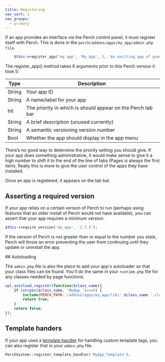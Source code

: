 ```yaml
---
title: Registering
nav_sort: 1
nav_groups:
  - primary
---
```


If an app provides an interface via the Perch control panel, it must register itself with Perch. This is done in the `perch/addons/apps/my_app/admin.php file`.

```php
    $this->register_app('my_app', 'My App', 5, 'An exciting app of goodness', '1.0');
```

The register_app() method takes 6 arguments prior to this Perch version it took 5:

|Type|Description|
|-|-|
|String|Your app ID|
|String|A name/label for your app|
|Int|The priority in which is should appear on the Perch tab bar|
|String|A brief description (unused currently)|
|String|A semantic versioning version number|
|Bool|Whether the app should display in the app menu|

There’s no good way to determine the priority setting you should give. If your app does something administrative, it would make sense to give it a high number to shift it to the end of the line of tabs (Pages is always the first item). Really this is more to give the user control of the apps they have installed.

Once an app is registered, it appears on the tab bar.

## Asserting a required version

If your app relies on a certain version of Perch to run (perhaps using features that an older install of Perch would not have available), you can assert that your app requires a minimum version:

```php
$this->require_version('my_app', '1.7.3');
```

If the version of Perch is not greater than or equal to the number you state, Perch will throw an error preventing the user from continuing until they update or uninstall the app.

## Autoloading

The `admin.php` file is also the place to add your app's autoloader so that your class files can be found. You'll do the same in your `runtime.php` file for any classes needed by page functions.

```php
spl_autoload_register(function($class_name){
	if (strpos($class_name, 'MyApp_')===0) {
		include(PERCH_PATH.'/addons/apps/my_app/lib/'.$class_name.'.class.php');
		return true;
	}
	return false;
});
```

## Template handers

If your app uses a [template handler](/api/templates/) for handling custom template tags, you can also register that in your `admin.php` file.

```php
PerchSystem::register_template_handler('MyApp_Template');
```